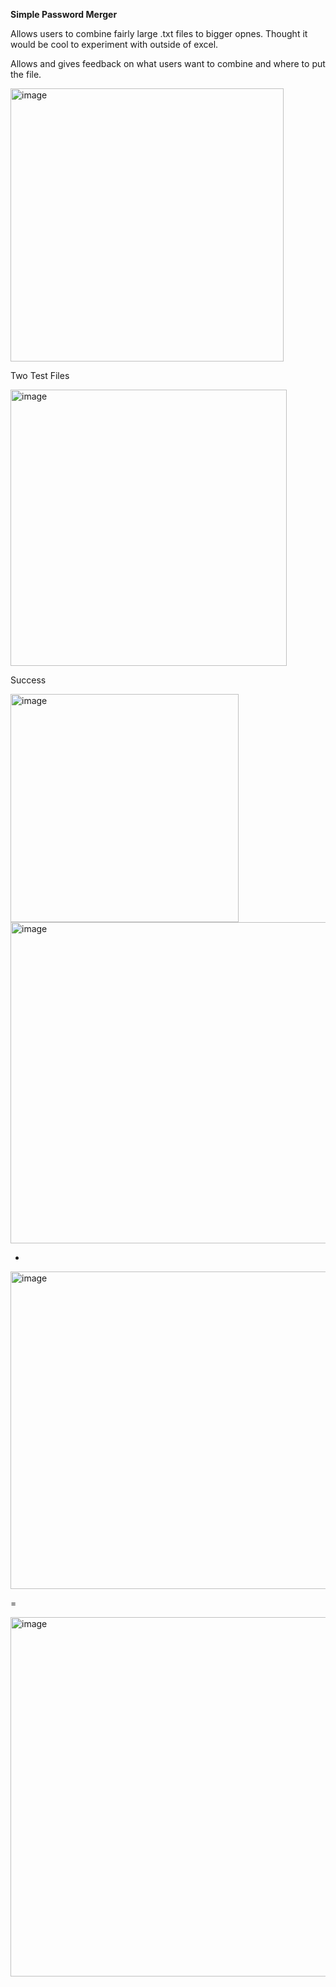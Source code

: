 **Simple Password Merger**

Allows users to combine fairly large .txt files to bigger opnes.
Thought it would be cool to experiment with outside of excel.

Allows and gives feedback on what users want to combine and where to put the file.


<img width="437" alt="image" src="https://github.com/user-attachments/assets/3635b1e7-17d3-4c93-b276-47119bced8b4">



Two Test Files

<img width="442" alt="image" src="https://github.com/user-attachments/assets/0bbfb613-aeae-4f74-b1da-992b3f93336b">

Success


<img width="365" alt="image" src="https://github.com/user-attachments/assets/30cb1420-3103-4f59-86c4-74e5ac4813ba">



<img width="514" alt="image" src="https://github.com/user-attachments/assets/106a054d-b389-4f7e-960b-3660c653e3e0">

+


<img width="508" alt="image" src="https://github.com/user-attachments/assets/5e33dafc-a6d9-482d-932b-3ea0da064968">






=

<img width="575" alt="image" src="https://github.com/user-attachments/assets/37a8b288-72e4-4886-afdb-2b6f8c3fdad2">





